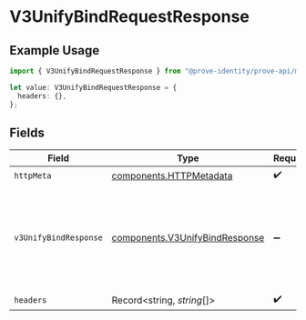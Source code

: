 # V3UnifyBindRequestResponse

## Example Usage

```typescript
import { V3UnifyBindRequestResponse } from "@prove-identity/prove-api/models/operations";

let value: V3UnifyBindRequestResponse = {
  headers: {},
};
```

## Fields

| Field                                                                             | Type                                                                              | Required                                                                          | Description                                                                       | Example                                                                           |
| --------------------------------------------------------------------------------- | --------------------------------------------------------------------------------- | --------------------------------------------------------------------------------- | --------------------------------------------------------------------------------- | --------------------------------------------------------------------------------- |
| `httpMeta`                                                                        | [components.HTTPMetadata](../../models/components/httpmetadata.md)                | :heavy_check_mark:                                                                | N/A                                                                               |                                                                                   |
| `v3UnifyBindResponse`                                                             | [components.V3UnifyBindResponse](../../models/components/v3unifybindresponse.md)  | :heavy_minus_sign:                                                                | Successful Request.                                                               | {<br/>"evaluation": {<br/>"key": "{}"<br/>},<br/>"phoneNumber": "2001004011",<br/>"success": "true"<br/>} |
| `headers`                                                                         | Record<string, *string*[]>                                                        | :heavy_check_mark:                                                                | N/A                                                                               |                                                                                   |